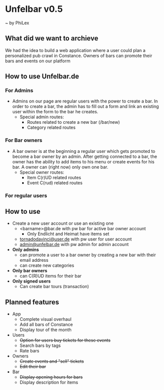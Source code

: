 # Unfelbar v0.5
~ by PhiLex

## What did we want to archieve
We had the idea to build a web application where a user could plan a personalized
pub crawl in Constance. Owners of bars can promote their bars and events on our platform

## How to use Unfelbar.de
### For Admins
* Admins on our page are regular users with the power to create a bar. In order
to create a bar, the admin has to fill out a form and link an existing user within the
form to the bar he creates.
  * Special admin routes:
    * Routes related to create a new bar (/bar/new)
    * Category related routes
### For Bar owners
* A bar owner is at the beginning a regular user which gets promoted to become a bar owner by an admin.
After getting connected to a bar, the owner has the ability to add items to his menu or
create events for his bar. A owner can (right now) only own one bar.
  * Special owner routes:
    * Item C(r)UD related routes
    * Event C(rud) related routes
### For regular users

## How to use
* Create a new user account or use an existing one
  * \<barname>@bar.de with pw bar for active bar owner account
    * Only Endlicht and Heimat have items set
  * tornadodavinci@user.de with pw user for user account
  * admin@unfelbar.de with pw admin for admin account
* **Only admins**
  * can promote a user to a bar owner by creating a new bar with their email address
  * can create new categories
* **Only bar owners**
  * can C(R)UD items for their bar
* **Only signed users**
  * Can create bar tours (transaction)

## Planned features
* App
  * Complete visual overhaul
  * Add all bars of Constance
  * Display tour of the month
* Users
  * ~~Option for users buy tickets for these events~~
  * Search bars by tags
  * Rate bars
* Owners
  * ~~Create events and "sell" tickets~~
  * ~~Edit their bar~~
* Bar
  * ~~Display opening hours for bars~~
  * Display description for items
